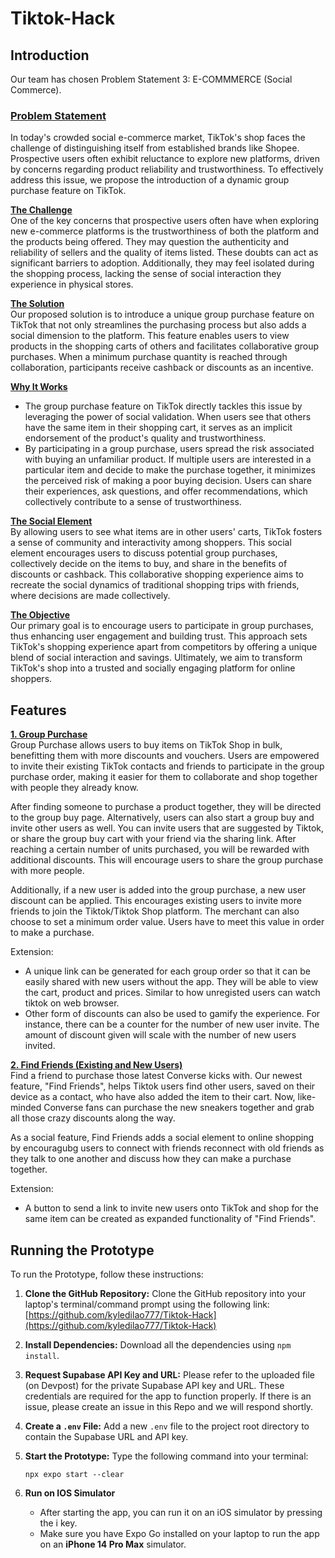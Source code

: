 # Tiktok-Hack

## Introduction
Our team has chosen Problem Statement 3: E-COMMMERCE (Social Commerce).

### <ins>Problem Statement</ins>  
In today's crowded social e-commerce market, TikTok's shop faces the challenge of distinguishing itself from established brands like Shopee. Prospective users often exhibit reluctance to explore new platforms, driven by concerns regarding product reliability and trustworthiness. To effectively address this issue, we propose the introduction of a dynamic group purchase feature on TikTok.

**<ins>The Challenge</ins>**  
One of the key concerns that prospective users often have when exploring new e-commerce platforms is the trustworthiness of both the platform and the products being offered. They may question the authenticity and reliability of sellers and the quality of items listed. These doubts can act as significant barriers to adoption. Additionally, they may feel isolated during the shopping process, lacking the sense of social interaction they experience in physical stores.

**<ins>The Solution</ins>**  
Our proposed solution is to introduce a unique group purchase feature on TikTok that not only streamlines the purchasing process but also adds a social dimension to the platform. This feature enables users to view products in the shopping carts of others and facilitates collaborative group purchases. When a minimum purchase quantity is reached through collaboration, participants receive cashback or discounts as an incentive.

**<ins>Why It Works</ins>**  
- The group purchase feature on TikTok directly tackles this issue by leveraging the power of social validation. When users see that others have the same item in their shopping cart, it serves as an implicit endorsement of the product's quality and trustworthiness. 
- By participating in a group purchase, users spread the risk associated with buying an unfamiliar product. If multiple users are interested in a particular item and decide to make the purchase together, it minimizes the perceived risk of making a poor buying decision. Users can share their experiences, ask questions, and offer recommendations, which collectively contribute to a sense of trustworthiness.

**<ins>The Social Element</ins>**  
By allowing users to see what items are in other users' carts, TikTok fosters a sense of community and interactivity among shoppers. This social element encourages users to discuss potential group purchases, collectively decide on the items to buy, and share in the benefits of discounts or cashback. This collaborative shopping experience aims to recreate the social dynamics of traditional shopping trips with friends, where decisions are made collectively.

**<ins>The Objective</ins>**  
Our primary goal is to encourage users to participate in group purchases, thus enhancing user engagement and building trust. This approach sets TikTok's shopping experience apart from competitors by offering a unique blend of social interaction and savings. Ultimately, we aim to transform TikTok's shop into a trusted and socially engaging platform for online shoppers.

## Features
**<ins>1.  Group Purchase</ins>**  
Group Purchase allows users to buy items on TikTok Shop in bulk, benefitting them with more discounts and vouchers. Users are empowered to invite their existing TikTok contacts and friends to participate in the group purchase order, making it easier for them to collaborate and shop together with people they already know.

After finding someone to purchase a product together, they will be directed to the group buy page. Alternatively, users can also start a group buy and invite other users as well.  You can invite users that are suggested by Tiktok, or share the group buy cart with your friend via the sharing link. After reaching a certain number of units purchased, you will be rewarded with additional discounts. This will encourage users to share the group purchase with more people.

Additionally, if a new user is added into the group purchase, a new user discount can be applied. This encourages existing users to invite more friends to join the Tiktok/Tiktok Shop platform. The merchant can also choose to set a minimum order value. Users have to meet this value in order to make a purchase.

Extension:
- A unique link can be generated for each group order so that it can be easily shared with new users without the app. They will be able to view the cart, product and prices. Similar to how unregisted users can watch tiktok on web browser.
- Other form of discounts can also be used to gamify the experience. For instance, there can be a counter for the number of new user invite. The amount of discount given will scale with the number of new users invited.


**<ins>2.  Find Friends (Existing and New Users)</ins>**  
Find a friend to purchase those latest Converse kicks with. Our newest feature, "Find Friends", helps Tiktok users find other users, saved on their device as a contact, who have also  added the item to their cart. Now, like-minded Converse fans can purchase the new sneakers together and grab all those crazy discounts along the way. 

As a social feature, Find Friends adds a social element to online shopping by encouragubg users to connect with friends reconnect with old friends as they talk to one another and discuss how they can make a purchase together. 

Extension:
- A button to send a link to invite new users onto TikTok and shop for the same item can be created as expanded functionality of "Find Friends".
  
## Running the Prototype
To run the Prototype, follow these instructions:

1. **Clone the GitHub Repository:**
   Clone the GitHub repository into your laptop's terminal/command prompt using the following link: [https://github.com/kyledilao777/Tiktok-Hack](https://github.com/kyledilao777/Tiktok-Hack)

2. **Install Dependencies:**
   Download all the dependencies using `npm install`.

3. **Request Supabase API Key and URL:**
   Please refer to the uploaded file (on Devpost) for the private Supabase API key and URL. These credentials are required for the app to function properly. If there is an issue, please
   create an issue in this Repo and we will respond shortly.

5. **Create a `.env` File:**
   Add a new `.env` file to the project root directory to contain the Supabase URL and API key.

6. **Start the Prototype:**
   Type the following command into your terminal:

   ```shell
   npx expo start --clear

7. **Run on IOS Simulator**
    - After starting the app, you can run it on an iOS simulator by pressing the i key.
    - Make sure you have Expo Go installed on your laptop to run the app on an **iPhone 14 Pro Max** simulator.
